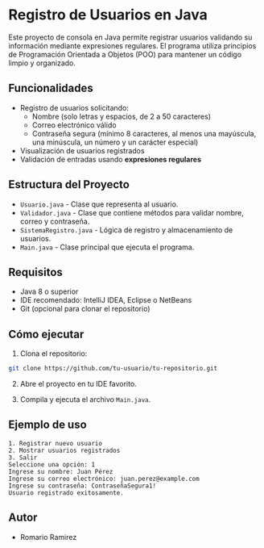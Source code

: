 # Registro de Usuarios en Java

Este proyecto de consola en Java permite registrar usuarios validando su información mediante expresiones regulares. El programa utiliza principios de Programación Orientada a Objetos (POO) para mantener un código limpio y organizado.

## Funcionalidades

- Registro de usuarios solicitando:
  - Nombre (solo letras y espacios, de 2 a 50 caracteres)
  - Correo electrónico válido
  - Contraseña segura (mínimo 8 caracteres, al menos una mayúscula, una minúscula, un número y un carácter especial)
- Visualización de usuarios registrados
- Validación de entradas usando **expresiones regulares**

## Estructura del Proyecto

- `Usuario.java` - Clase que representa al usuario.
- `Validador.java` - Clase que contiene métodos para validar nombre, correo y contraseña.
- `SistemaRegistro.java` - Lógica de registro y almacenamiento de usuarios.
- `Main.java` - Clase principal que ejecuta el programa.

## Requisitos

- Java 8 o superior
- IDE recomendado: IntelliJ IDEA, Eclipse o NetBeans
- Git (opcional para clonar el repositorio)

## Cómo ejecutar

1. Clona el repositorio:

```bash
git clone https://github.com/tu-usuario/tu-repositorio.git
```

2. Abre el proyecto en tu IDE favorito.

3. Compila y ejecuta el archivo `Main.java`.

## Ejemplo de uso

```
1. Registrar nuevo usuario
2. Mostrar usuarios registrados
3. Salir
Seleccione una opción: 1
Ingrese su nombre: Juan Pérez
Ingrese su correo electrónico: juan.perez@example.com
Ingrese su contraseña: ContraseñaSegura1!
Usuario registrado exitosamente.
```

## Autor

- Romario Ramirez
